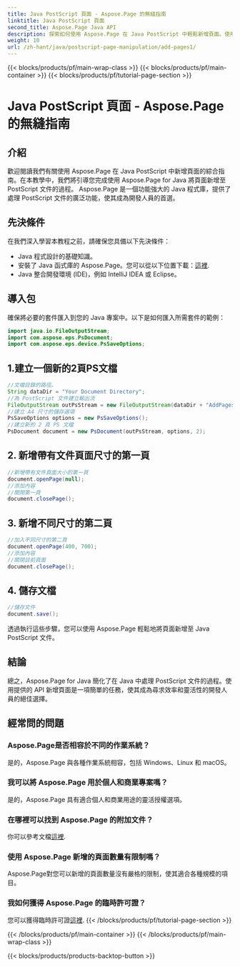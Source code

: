 ```yaml
---
title: Java PostScript 頁面 - Aspose.Page 的無縫指南
linktitle: Java PostScript 頁面
second_title: Aspose.Page Java API
description: 探索如何使用 Aspose.Page 在 Java PostScript 中輕鬆新增頁面。使用這個強大的 Java 庫增強您的文件創建。
weight: 10
url: /zh-hant/java/postscript-page-manipulation/add-pages1/
---
```


{{< blocks/products/pf/main-wrap-class >}}
{{< blocks/products/pf/main-container >}}
{{< blocks/products/pf/tutorial-page-section >}}

# Java PostScript 頁面 - Aspose.Page 的無縫指南

## 介紹
歡迎閱讀我們有關使用 Aspose.Page 在 Java PostScript 中新增頁面的綜合指南。在本教學中，我們將引導您完成使用 Aspose.Page for Java 將頁面新增至 PostScript 文件的過程。 Aspose.Page 是一個功能強大的 Java 程式庫，提供了處理 PostScript 文件的廣泛功能，使其成為開發人員的首選。
## 先決條件
在我們深入學習本教程之前，請確保您具備以下先決條件：
- Java 程式設計的基礎知識。
- 安裝了 Java 函式庫的 Aspose.Page。您可以從以下位置下載：[這裡](https://releases.aspose.com/page/java/).
- Java 整合開發環境 (IDE)，例如 IntelliJ IDEA 或 Eclipse。
## 導入包
確保將必要的套件匯入到您的 Java 專案中。以下是如何匯入所需套件的範例：
```java
import java.io.FileOutputStream;
import com.aspose.eps.PsDocument;
import com.aspose.eps.device.PsSaveOptions;

```
## 1.建立一個新的2頁PS文檔
```java
//文檔目錄的路徑。
String dataDir = "Your Document Directory";
//為 PostScript 文件建立輸出流
FileOutputStream outPsStream = new FileOutputStream(dataDir + "AddPages1_outPS.ps");
//建立 A4 尺寸的儲存選項
PsSaveOptions options = new PsSaveOptions();
//建立新的 2 頁 PS 文檔
PsDocument document = new PsDocument(outPsStream, options, 2);
```
## 2. 新增帶有文件頁面尺寸的第一頁
```java
//新增帶有文件頁面大小的第一頁
document.openPage(null);
//添加內容
//關閉第一頁
document.closePage();
```
## 3. 新增不同尺寸的第二頁
```java
//加入不同尺寸的第二頁
document.openPage(400, 700);
//添加內容
//關閉目前頁面
document.closePage();
```
## 4. 儲存文檔
```java
//儲存文件
document.save();
```
透過執行這些步驟，您可以使用 Aspose.Page 輕鬆地將頁面新增至 Java PostScript 文件。
## 結論
總之，Aspose.Page for Java 簡化了在 Java 中處理 PostScript 文件的過程。使用提供的 API 新增頁面是一項簡單的任務，使其成為尋求效率和靈活性的開發人員的絕佳選擇。
## 經常問的問題
### Aspose.Page是否相容於不同的作業系統？
是的，Aspose.Page 與各種作業系統相容，包括 Windows、Linux 和 macOS。
### 我可以將 Aspose.Page 用於個人和商業專案嗎？
是的，Aspose.Page 具有適合個人和商業用途的靈活授權選項。
### 在哪裡可以找到 Aspose.Page 的附加文件？
你可以參考文檔[這裡](https://reference.aspose.com/page/java/).
### 使用 Aspose.Page 新增的頁面數量有限制嗎？
Aspose.Page對您可以新增的頁面數量沒有嚴格的限制，使其適合各種規模的項目。
### 我如何獲得 Aspose.Page 的臨時許可證？
您可以獲得臨時許可證[這裡](https://purchase.aspose.com/temporary-license/).
{{< /blocks/products/pf/tutorial-page-section >}}

{{< /blocks/products/pf/main-container >}}
{{< /blocks/products/pf/main-wrap-class >}}

{{< blocks/products/products-backtop-button >}}
